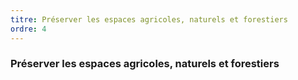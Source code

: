 ```yaml
---
titre: Préserver les espaces agricoles, naturels et forestiers
ordre: 4
---
```


### Préserver les espaces agricoles, naturels et forestiers